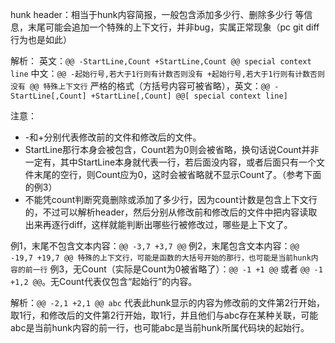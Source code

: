 hunk header：相当于hunk内容简报，一般包含添加多少行、删除多少行 等信息，末尾可能会追加一个特殊的上下文行，并非bug，实属正常现象（pc git diff行为也是如此）

解析：
英文：`@@ -StartLine,Count +StartLine,Count @@ special context line`
中文：`@@ -起始行号,若大于1行则有计数否则没有 +起始行号,若大于1行则有计数否则没有 @@ 特殊上下文行`
严格的格式（方括号内容可被省略），英文：`@@ -StartLine[,Count] +StartLine[,Count] @@[ special context line]`


注意：
 - -和+分别代表修改前的文件和修改后的文件。 
 - StartLine那行本身会被包含，Count若为0则会被省略，换句话说Count并非一定有，其中StartLine本身就代表一行，若后面没内容，或者后面只有一个文件末尾的空行，则Count应为0，这时会被省略就不显示Count了。（参考下面的例3）
 - 不能凭count判断究竟删除或添加了多少行，因为count计数是包含上下文行的，不过可以解析header，然后分别从修改前和修改后的文件中把内容读取出来再逐行diff，这样就能判断出哪些行被修改过，哪些是上下文了。


例1，末尾不包含文本内容：`@@ -3,7 +3,7 @@`
例2，末尾包含文本内容：`@@ -19,7 +19,7 @@ 特殊的上下文行，可能是函数的大括号开始的那行，也可能是当前hunk内容的前一行`
例3，无Count（实际是Count为0被省略了）：`@@ -1 +1 @@` 或者 `@@ -1 +1,2 @@`。无Count代表仅包含“起始行”的内容。


解析：`@@ -2,1 +2,1 @@ abc` 代表此hunk显示的内容为修改前的文件第2行开始，取1行，和修改后的文件第2行开始，取1行，并且他们与abc存在某种关联，可能abc是当前hunk内容的前一行，也可能abc是当前hunk所属代码块的起始行。

